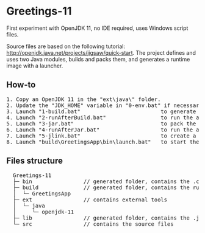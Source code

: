 # Greetings-11
First experiment with OpenJDK 11, no IDE required, uses Windows script files.

Source files are based on the following tutorial: http://openjdk.java.net/projects/jigsaw/quick-start. The project defines and uses two Java modules, builds and packs them, and generates a runtime image with a launcher.

## How-to

<pre>
1. Copy an OpenJDK 11 in the "ext\java\" folder.
2. Update the "JDK_HOME" variable in "0-env.bat" if necessary.
3. Launch "1-build.bat"                         to generate .class files.
4. Launch "2-runAfterBuild.bat"                 to run the application from the .class files.
5. Launch "3-jar.bat"                           to pack the .class files in .jar files.
6. Launch "4-runAfterJar.bat"                   to run the application from the jar files.
7. Launch "5-jlink.bat"                         to create a runtime image of the application and its launcher.
8. Launch "build\GreetingsApp\bin\launch.bat"   to start the application from the runtime image.
</pre>

## Files structure
<pre>
  Greetings-11
  ├─ bin                // generated folder, contains the .class files
  ├─ build              // generated folder, contains the runtime image
  │  └─ GreetingsApp
  ├─ ext                // contains external tools
  │  └─ java
  │     └─ openjdk-11
  ├─ lib                // generated folder, contains the .jar files
  └─ src                // contains the source files
</pre>
